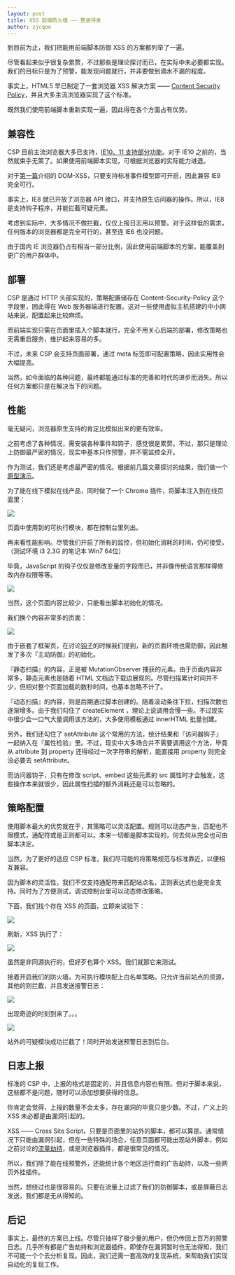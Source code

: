 ```yaml
---
layout: post
title: XSS 前端防火墙 —— 整装待发
author: zjcqoo
---
```



到目前为止，我们把能用前端脚本防御 XSS 的方案都列举了一遍。

尽管看起来似乎很复杂累赘，不过那些是理论探讨而已，在实际中未必要都实现。我们的目标只是为了预警，能发现问题就行，并非要做到滴水不漏的程度。

事实上，HTML5 早已制定了一套浏览器 XSS 解决方案 —— [Content Security Policy](http://www.w3.org/TR/CSP11/)，并且大多主流浏览器实现了这个标准。

既然我们使用前端脚本重新实现一遍，因此得在各个方面占有优势。


## 兼容性

CSP 目前主流浏览器大多已支持，[IE10、11 支持部分功能](http://caniuse.com/#feat=contentsecuritypolicy)。对于 IE10 之前的，当然就束手无策了。如果使用前端脚本实现，可根据浏览器的实际能力进退。

对于[第一篇](http://fex.baidu.com/blog/2014/06/xss-frontend-firewall-1/)介绍的 DOM-XSS，只要支持标准事件模型即可开启，因此兼容 IE9 完全可行。

事实上，IE8 就已开放了浏览器 API 接口，并支持原生访问器的操作。所以，IE8 是支持钩子程序，并能拦截可疑元素。

考虑到实际中，大多情况不做拦截，仅仅上报日志用以预警。对于这样低的需求，任何版本的浏览器都是完全可行的，甚至连 IE6 也没问题。

由于国内 IE 浏览器仍占有相当一部分比例，因此使用前端脚本的方案，能覆盖到更广的用户群体中。


## 部署

CSP 是通过 HTTP 头部实现的，策略配置储存在 Content-Security-Policy 这个字段里，因此得在 Web 服务器端进行配置。这对一些使用虚拟主机搭建的中小网站来说，配置起来比较麻烦。

而前端实现只需在页面里插入个脚本就行，完全不用关心后端的部署，修改策略也无需重启服务，维护起来容易的多。

不过，未来 CSP 会支持页面部署，通过 meta 标签即可配置策略，因此实用性会大幅提高。

当然，如今面临的各种问题，最终都能通过标准的完善和时代的进步而消失。所以任何方案都只是在解决当下的问题。


## 性能

毫无疑问，浏览器原生支持的肯定比模拟出来的更有效率。

之前考虑了各种情况，需安装各种事件和钩子，感觉很是累赘。不过，那只是理论上防御最严密的情况，现实中基本只作预警，并不需监控全开。

作为测试，我们还是考虑最严密的情况。根据前几篇文章探讨的结果，我们做一个[原型演示](http://www.etherdream.com/FunnyScript/csp/battle/)。

为了能在线下模拟在线产品，同时做了一个 Chrome 插件，将脚本注入到在线页面里：

<div class="post-img"><img src="/img/xss-frontend-firewall-5/demo1.jpg" style="max-width:840px;" /></div>

页面中使用到的可执行模块，都在控制台里列出。

再来看性能影响。尽管我们开启了所有的监控，但初始化消耗的时间，仍可接受。（测试环境 i3 2.3G 的笔记本 Win7 64位）

毕竟，JavaScript 的钩子仅仅是修改变量的字段而已，并非像传统语言那样得修改内存权限等等。

<div class="post-img"><img src="/img/xss-frontend-firewall-5/demo2.jpg" style="max-width:840px;" /></div>

当然，这个页面内容比较少，只能看出脚本初始化的情况。

我们换个内容非常多的页面：

<div class="post-img"><img src="/img/xss-frontend-firewall-5/demo3.jpg" style="max-width:840px;" /></div>

由于嵌套了框架页，在讨论[钩子](http://fex.baidu.com/blog/2014/06/xss-frontend-firewall-3/)的时候我们提到，新的页面环境也需防御，因此触发了多次『主动防御』的初始化。

『静态扫描』的内容，正是被 MutationObserver 捕获的元素。由于页面内容非常多，静态元素也是随着 HTML 文档边下载边展现的。尽管扫描累计时间并不少，但相对整个页面加载的数秒时间，也基本忽略不计了。

『动态扫描』的内容，则是后期通过脚本创建的。随着滚动条往下拉，扫描次数也逐渐增多。由于我们勾住了 createElement ，理论上说调用会慢一些。不过现实中很少会一口气大量调用该方法的，大多使用模板通过 innerHTML 批量创建。

另外，我们还勾住了 setAttribute 这个常用的方法，统计结果和『访问器钩子』一起纳入在『属性检验』里。不过，现实中大多场合并不需要调用这个方法，毕竟从 attribute 到 property 还得经过一次字符串的解析，能直接用 property 则完全没必要去 setAttribute。

而访问器钩子，只有在修改 script、embed 这些元素的 src 属性时才会触发，这些操作本来就很少，因此属性扫描的额外消耗还是可以忽略的。


## 策略配置

使用脚本最大的优势就在于，其策略可以灵活配置。规则可以动态产生，匹配也不限模式，通配符或是正则都可以。本来一切都是脚本实现的，何去何从完全也可由脚本决定。

当然，为了更好的适应 CSP 标准，我们尽可能的将策略规范与标准靠近，以便相互兼容。

因为脚本的灵活性，我们不仅支持通配符来匹配站点名，正则表达式也是完全支持。同时为了方便测试，调试控制台里可以动态修改策略。

下面，我们找个存在 XSS 的页面，立即来试验下：

<div class="post-img"><img src="/img/xss-frontend-firewall-5/xss1.jpg" style="max-width:840px;" /></div>

刷新，XSS 执行了：

<div class="post-img"><img src="/img/xss-frontend-firewall-5/xss2.jpg" style="max-width:840px;" /></div>

虽然是非同源执行的，但好歹也算个 XSS。我们就那它来测试。

接着开启我们的防火墙，为可执行模块配上白名单策略。只允许当前站点的资源，其他的则拦截，并且发送报警日志：

<div class="post-img"><img src="/img/xss-frontend-firewall-5/config.png" style="max-width:840px;" /></div>

出现奇迹的时刻到来了。。。

<div class="post-img"><img src="/img/xss-frontend-firewall-5/result.png" style="max-width:840px;" /></div>

站外的可疑模块成功拦截了！同时开始发送预警日志到后台。


## 日志上报

标准的 CSP 中，上报的格式是固定的，并且信息内容也有限。但对于脚本来说，这些都不是问题，随时可以添加想要获得的信息。

你肯定会觉得，上报的数量不会太多，存在漏洞的毕竟只是少数。不过，广义上的 XSS 未必都是由漏洞引起的。

XSS —— Cross Site Script，只要是页面里的站外的脚本，都可以算是。通常情况下只能由漏洞引起，但在一些特殊的场合，任意页面都可能出现站外脚本，例如之前讨论的[流量劫持](http://fex.baidu.com/blog/2014/04/traffic-hijack-2/)，或是浏览器插件，都是很常见的情况。

所以，我们除了能在线预警外，还能统计各个地区运行商的广告劫持，以及一些网页外挂插件。

当然，想绕过也是很容易的。只要在流量上过滤了我们的防御脚本，或是屏蔽日志发送，我们都是无从得知的。


## 后记

事实上，最终的方案已上线。尽管只抽样了极少量的用户，但仍传回上百万的预警日志。几乎所有都是广告劫持和浏览器插件，即使存在漏洞暂时也无法得知，我们不可能一个个去分析复现。因此，我们还需一套高效的复现系统，来帮助我们实现自动化的复现工作。
